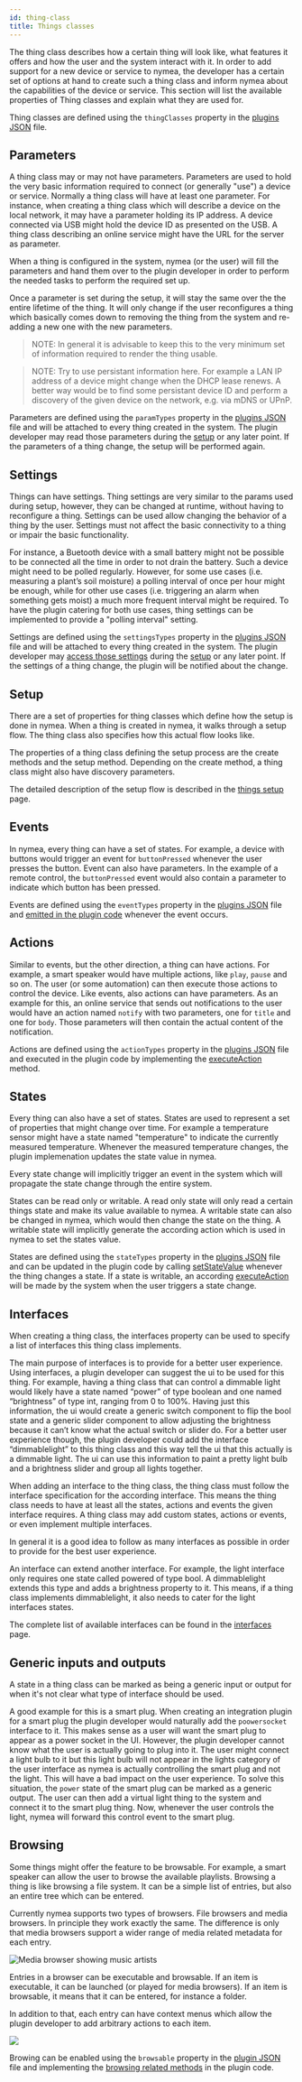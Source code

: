 ```yaml
---
id: thing-class
title: Things classes
---
```


The thing class describes how a certain thing will look like, what features it offers and how the user and the system interact with it. In order to add support for a new device or service to nymea, the developer has a certain set of options at hand to create such a thing class and inform nymea about the capabilities of the device or service. This section will list the available properties of Thing classes and explain what they are used for.

Thing classes are defined using the `thingClasses` property in the [plugins JSON](plugin-json#thing-classes) file.

## Parameters

A thing class may or may not have parameters. Parameters are used to hold the very basic information required to connect (or generally "use") a device or service. Normally a thing class will have at least one parameter. For instance, when creating a thing class which will describe a device on the local network, it may have a parameter holding its IP address. A device connected via USB might hold the device ID as presented on the USB. A thing class describing an online service might have the URL for the server as parameter.

When a thing is configured in the system, nymea (or the user) will fill the parameters and hand them over to the plugin developer in order to perform the needed tasks to perform the required set up.

Once a parameter is set during the setup, it will stay the same over the the entire lifetime of the thing. It will only change if the user reconfigures a thing which basically comes down to removing the thing from the system and re-adding a new one with the new parameters.

> NOTE: In general it is advisable to keep this to the very minimum set of information required to render the thing usable.

> NOTE: Try to use persistant information here. For example a LAN IP address of a device might change when the DHCP lease renews. A better way would be to find some persistant device ID and perform a discovery of the given device on the network, e.g. via mDNS or UPnP.

Parameters are defined using the `paramTypes` property in the [plugins JSON](plugin-json#thing-classes) file and will be attached to every thing created in the system. The plugin developer may read those parameters during the [setup](plugin-code#setup) or any later point. If the parameters of a thing change, the setup will be performed again.

## Settings

Things can have settings. Thing settings are very similar to the params used during setup, however, they can be changed at runtime, without having to reconfigure a thing. Settings can be used allow changing the behavior of a thing by the user. Settings must not affect the basic connectivity to a thing or impair the basic functionality.

For instance, a Buetooth device with a small battery might not be possible to be connected all the time in order to not drain the battery. Such a device might need to be polled regularly. However, for some use cases (i.e. measuring a plant’s soil moisture) a polling interval of once per hour might be enough, while for other use cases (i.e. triggering an alarm when something gets moist) a much more frequent interval might be required. To have the plugin catering for both use cases, thing settings can be implemented to provide a "polling interval" setting.

Settings are defined using the `settingsTypes` property in the [plugins JSON](plugin-json#thing-classes) file and will be attached to every thing created in the system. The plugin developer may [access those settings](plugin-code#settings) during the [setup](plugin-code#setup) or any later point. If the settings of a thing change, the plugin will be notified about the change. 

## Setup

There are a set of properties for thing classes which define how the setup is done in nymea. When a thing is created in nymea, it walks through a setup flow. The thing class also specifies how this actual flow looks like.

The properties of a thing class defining the setup process are the create methods and the setup method. Depending on the create method, a thing class might also have discovery parameters.

The detailed description of the setup flow is described in the [things setup](things-setup) page.

## Events

In nymea, every thing can have a set of states. For example, a device with buttons would trigger an event for `buttonPressed` whenever the user presses the button. Event can also have parameters. In the example of a remote control, the `buttonPressed` event would also contain a parameter to indicate which button has been pressed.

Events are defined using the `eventTypes` property in the [plugins JSON](plugin-json#thing-classes) file and [emitted in the plugin code](plugin-code#events) whenever the event occurs.

## Actions

Similar to events, but the other direction, a thing can have actions. For example, a smart speaker would have multiple actions, like `play`, `pause` and so on. The user (or some automation) can then execute those actions to control the device. Like events, also actions can have parameters. As an example for this, an online service that sends out notifications to the user would have an action named `notify` with two parameters, one for `title` and one for `body`. Those parameters will then contain the actual content of the notification.

Actions are defined using the `actionTypes` property in the [plugins JSON](plugin-json#thing-classes) file and executed in the plugin code by implementing the [executeAction](plugin-code#actions) method.

## States

Every thing can also have a set of states. States are used to represent a set of properties that might change over time. For example a temperature sensor might have a state named "temperature" to indicate the currently measured temperature. Whenever the measured temperature changes, the plugin implemenation updates the state value in nymea.

Every state change will implicitly trigger an event in the system which will propagate the state change through the entire system.

States can be read only or writable. A read only state will only read a certain things state and make its value available to nymea. A writable state can also be changed in nymea, which would then change the state on the thing. A writable state will implicitly generate the according action which is used in nymea to set the states value.

States are defined using the `stateTypes` property in the [plugins JSON](plugin-json#thing-classes) file and can be updated in the plugin code by calling [setStateValue](plugin-code#states) whenever the thing changes a state. If a state is writable, an according [executeAction](plugin-code#actions) will be made by the system when the user triggers a state change.

## Interfaces

When creating a thing class, the interfaces property can be used to specify a list of interfaces this thing class implements.

The main purpose of interfaces is to provide for a better user experience. Using interfaces, a plugin developer can suggest the ui to be used for this thing. For example, having a thing class that can control a dimmable light would likely have a state named “power” of type boolean and one named “brightness” of type int, ranging from 0 to 100%. Having just this information, the ui would create a generic switch component to flip the bool state and a generic slider component to allow adjusting the brightness because it can’t know what the actual switch or slider do. For a better user experience though, the plugin developer could add the interface “dimmablelight” to this thing class and this way tell the ui that this actually is a dimmable light. The ui can use this information to paint a pretty light bulb and a brightness slider and group all lights together.

When adding an interface to the thing class, the thing class must follow the interface specification for the according interface. This means the thing class needs to have at least all the states, actions and events the given interface requires. A thing class may add custom states, actions or events, or even implement multiple interfaces.

In general it is a good idea to follow as many interfaces as possible in order to provide for the best user experience.

An interface can extend another interface. For example, the light interface only requires one state called powered of type bool. A dimmablelight extends this type and adds a brightness property to it. This means, if a thing class implements dimmablelight, it also needs to cater for the light interfaces states.

The complete list of available interfaces can be found in the [interfaces](interfaces) page.

## Generic inputs and outputs

A state in a thing class can be marked as being a generic input or output for when it's not clear what type of interface should be used.

A good example for this is a smart plug. When creating an integration plugin for a smart plug the plugin developer would naturally add the `poowersocket` interface to it. This makes sense as a user will want the smart plug to appear as a power socket in the UI. However, the plugin developer cannot know what the user is actually going to plug into it. The user might connect a light bulb to it but this light bulb will not appear in the lights category of the user interface as nymea is actually controlling the smart plug and not the light. This will have a bad impact on the user experience. To solve this situation, the `power` state of the smart plug can be marked as a generic output. The user can then add a virtual light thing to the system and connect it to the smart plug thing. Now, whenever the user controls the light, nymea will forward this control event to the smart plug.

## Browsing

Some things might offer the feature to be browsable. For example, a smart speaker can allow the user to browse the available playlists. Browsing a thing is like browsing a file system. It can be a simple list of entries, but also an entire tree which can be entered.

Currently nymea supports two types of browsers. File browsers and media browsers. In principle they work exactly the same. The difference is only that media browsers support a wider range of media related metadata for each entry.

![Media browser showing music artists](/img/browsing.png)

Entries in a browser can be executable and browsable. If an item is executable, it can be launched (or played for media browsers). If an item is browsable, it means that it can be entered, for instance a folder.

In addition to that, each entry can have context menus which allow the plugin developer to add arbitrary actions to each item.

![](/img/browsing2.png)


Browing can be enabled using the `browsable` property in the [plugin JSON](plugin-json#thing-classes) file and implementing the [browsing related methods](plugin-code#browsing) in the plugin code.
